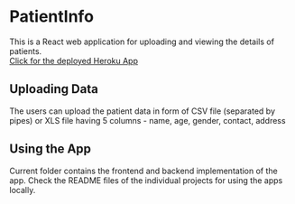 # PatientInfo
This is a React web application for uploading and viewing the details of patients. <br/>
[Click for the deployed Heroku App](https://peaceful-falls-30799.herokuapp.com/)

## Uploading Data
The users can upload the patient data in form of CSV file (separated by pipes) or XLS file having 5 columns - name, age, gender, contact, address

## Using the App
Current folder contains the frontend and backend implementation of the app. Check the README files of the individual projects for using the apps locally.
